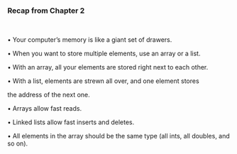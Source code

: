 <h3>Recap from Chapter 2</h3><br>

• Your computer’s memory is like a giant set of drawers.<br>

• When you want to store multiple elements, use an array or a list.<br>

• With an array, all your elements are stored right next to each other.<br>

• With a list, elements are strewn all over, and one element stores<br>

the address of the next one.<br>

• Arrays allow fast reads.<br>

• Linked lists allow fast inserts and deletes.<br>

• All elements in the array should be the same type (all ints, all doubles, and so on).
